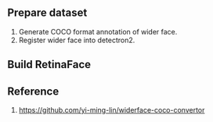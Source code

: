 


## Prepare dataset

1. Generate COCO format annotation of wider face.
2. Register wider face into detectron2.

## Build RetinaFace




## Reference
1. https://github.com/yi-ming-lin/widerface-coco-convertor
